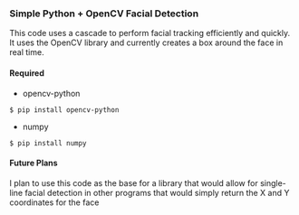 ### Simple Python + OpenCV Facial Detection

This code uses a cascade to perform facial tracking efficiently and quickly. It uses the OpenCV library and currently creates a box around the face in real time.

#### Required

- opencv-python

`$ pip install opencv-python`

- numpy

`$ pip install numpy`

#### Future Plans
I plan to use this code as the base for a library that would allow for single-line facial detection in other programs that would simply return the X and Y coordinates for the face
